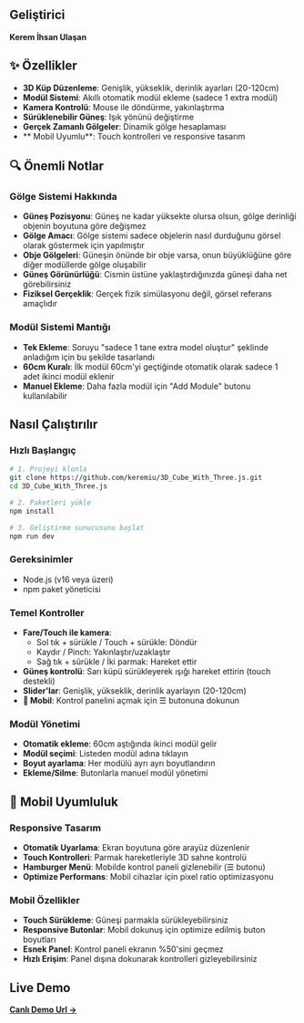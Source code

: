 
## Geliştirici

**Kerem İhsan Ulaşan**

## ✨ Özellikler

- **3D Küp Düzenleme**: Genişlik, yükseklik, derinlik ayarları (20-120cm)
- **Modül Sistemi**: Akıllı otomatik modül ekleme (sadece 1 extra modül)
- **Kamera Kontrolü**: Mouse ile döndürme, yakınlaştırma
- **Sürüklenebilir Güneş**: Işık yönünü değiştirme
- **Gerçek Zamanlı Gölgeler**: Dinamik gölge hesaplaması
- ** Mobil Uyumlu**: Touch kontrolleri ve responsive tasarım

## 🔍 Önemli Notlar

### Gölge Sistemi Hakkında
- **Güneş Pozisyonu**: Güneş ne kadar yüksekte olursa olsun, gölge derinliği objenin boyutuna göre değişmez
- **Gölge Amacı**: Gölge sistemi sadece objelerin nasıl durduğunu görsel olarak göstermek için yapılmıştır
- **Obje Gölgeleri**: Güneşin önünde bir obje varsa, onun büyüklüğüne göre diğer modüllerde gölge oluşabilir
- **Güneş Görünürlüğü**: Cismin üstüne yaklaştırdığınızda güneşi daha net görebilirsiniz
- **Fiziksel Gerçeklik**: Gerçek fizik simülasyonu değil, görsel referans amaçlıdır


### Modül Sistemi Mantığı  
- **Tek Ekleme**: Soruyu "sadece 1 tane extra model oluştur" şeklinde anladığım için bu şekilde tasarlandı
- **60cm Kuralı**: İlk modül 60cm'yi geçtiğinde otomatik olarak sadece 1 adet ikinci modül eklenir
- **Manuel Ekleme**: Daha fazla modül için "Add Module" butonu kullanılabilir

##  Nasıl Çalıştırılır

### Hızlı Başlangıç
```bash
# 1. Projeyi klonla
git clone https://github.com/keremiu/3D_Cube_With_Three.js.git
cd 3D_Cube_With_Three.js

# 2. Paketleri yükle
npm install

# 3. Geliştirme sunucusunu başlat
npm run dev
```

### Gereksinimler
   - Node.js (v16 veya üzeri)
   - npm paket yöneticisi


### Temel Kontroller
- **Fare/Touch ile kamera**: 
  - Sol tık + sürükle / Touch + sürükle: Döndür
  - Kaydır / Pinch: Yakınlaştır/uzaklaştır
  - Sağ tık + sürükle / İki parmak: Hareket ettir
- **Güneş kontrolü**: Sarı küpü sürükleyerek ışığı hareket ettirin (touch destekli)
- **Slider'lar**: Genişlik, yükseklik, derinlik ayarlayın (20-120cm)
- **📱 Mobil**: Kontrol panelini açmak için ☰ butonuna dokunun

### Modül Yönetimi
- **Otomatik ekleme**: 60cm aştığında ikinci modül gelir
- **Modül seçimi**: Listeden modül adına tıklayın
- **Boyut ayarlama**: Her modülü ayrı ayrı boyutlandırın
- **Ekleme/Silme**: Butonlarla manuel modül yönetimi

## 📱 Mobil Uyumluluk

### Responsive Tasarım
- **Otomatik Uyarlama**: Ekran boyutuna göre arayüz düzenlenir
- **Touch Kontrolleri**: Parmak hareketleriyle 3D sahne kontrolü
- **Hamburger Menü**: Mobilde kontrol paneli gizlenebilir (☰ butonu)
- **Optimize Performans**: Mobil cihazlar için pixel ratio optimizasyonu

### Mobil Özellikler
- **Touch Sürükleme**: Güneşi parmakla sürükleyebilirsiniz
- **Responsive Butonlar**: Mobil dokunuş için optimize edilmiş buton boyutları
- **Esnek Panel**: Kontrol paneli ekranın %50'sini geçmez
- **Hızlı Erişim**: Panel dışına dokunarak kontrolleri gizleyebilirsiniz

## Live Demo
**[Canlı Demo Url →](https://sprightly-heliotrope-bc8e06.netlify.app/)**


